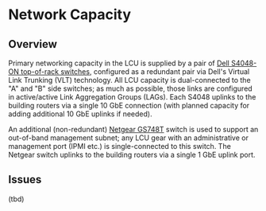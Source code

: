 # Network Capacity

## Overview

Primary networking capacity in the LCU is supplied by a pair of [Dell S4048-ON
top-of-rack switches][s4048], configured as a redundant pair via Dell's Virtual
Link Trunking (VLT) technology.  All LCU capacity is dual-connected to the "A"
and "B" side switches; as much as possible, those links are configured in 
active/active Link Aggregation Groups (LAGs).  Each S4048 uplinks to the
building routers via a single 10 GbE connection (with planned capacity for
adding additional 10 GbE uplinks if needed).

An additional (non-redundant) [Netgear GS748T][gs748t] switch is used to support
an out-of-band management subnet; any LCU gear with an administrative or
management port (IPMI etc.) is single-connected to this switch.  The Netgear
switch uplinks to the building routers via a single 1 GbE uplink port.

## Issues

(tbd)


[s4048]: http://www.dell.com/us/business/p/networking-s-series-10gbe/pd "Dell Networking S-Series Switches"
[gs748t]: https://www.netgear.com/support/product/GS748Tv1.aspx?cid=wmt_netgear_organic "Netgear GS748T Smart Switch"
